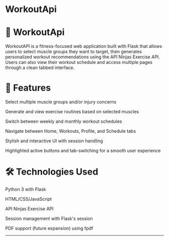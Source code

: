 # WorkoutApi
# 💪 WorkoutApi

WorkoutAPI is a fitness-focused web application built with Flask that allows users to select muscle groups they want to target, then generates personalized workout recommendations using the API Ninjas Exercise API. Users can also view their workout schedule and access multiple pages through a clean tabbed interface.

# 🚀 Features
Select multiple muscle groups and/or injury concerns

Generate and view exercise routines based on selected muscles

Switch between weekly and monthly workout schedules

Navigate between Home, Workouts, Profile, and Schedule tabs

Stylish and interactive UI with session handling

Highlighted active buttons and tab-switching for a smooth user experience

# 🛠 Technologies Used
Python 3 with Flask

HTML/CSS/JavaScript

API Ninjas Exercise API

Session management with Flask's session

PDF support (future expansion) using fpdf

---
